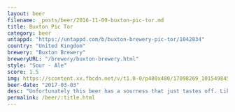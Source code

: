 ```yaml
---
layout: beer
filename: _posts/beer/2016-11-09-buxton-pic-tor.md
title: Buxton Pic Tor
category: beer
untappd: "https://untappd.com/b/buxton-brewery-pic-tor/1042834"
country: "United Kingdom"
brewery: "Buxton Brewery"
breweryURL: "/brewery/buxton-brewery.html"
style: "Sour - Ale"
score: 1.5
img: https://scontent.xx.fbcdn.net/v/t1.0-0/p480x480/17098269_10154984570803745_5509508095958645458_n.jpg?_nc_cat=109&_nc_ht=scontent.xx&oh=44b61a812b55483e66c550daf09d1c41&oe=5D31D05C
beer-date: "2017-03-03"
desc: "Unfortunately this beer has a sourness that just tastes off. Like rotten fruit or beer mixed with shit wine"
permalink: /beer/:title.html
---
```

